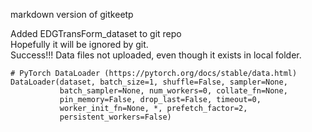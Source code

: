 markdown version of gitkeetp

Added EDGTransForm_dataset to git repo  
Hopefully it will be ignored by git.  
Success!!!  Data files not uploaded, even though it exists in local folder.

```
# PyTorch DataLoader (https://pytorch.org/docs/stable/data.html)
DataLoader(dataset, batch_size=1, shuffle=False, sampler=None,
           batch_sampler=None, num_workers=0, collate_fn=None,
           pin_memory=False, drop_last=False, timeout=0,
           worker_init_fn=None, *, prefetch_factor=2,
           persistent_workers=False)

```
